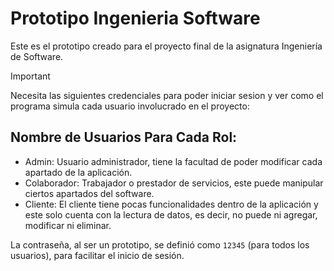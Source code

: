 # Prototipo Ingenieria Software

Este es el prototipo creado para el proyecto final de la asignatura Ingeniería de Software.

> [!IMPORTANT]
> Necesita las siguientes credenciales para poder iniciar sesion y ver como el programa simula cada usuario involucrado en el proyecto:

## Nombre de Usuarios Para Cada Rol:
- Admin: Usuario administrador, tiene la facultad de poder modificar cada apartado de la aplicación.
- Colaborador: Trabajador o prestador de servicios, este puede manipular ciertos apartados del software.
- Cliente: El cliente tiene pocas funcionalidades dentro de la aplicación y este solo cuenta con la lectura de datos, es decir, no puede ni agregar, modificar ni eliminar.

La contraseña, al ser un prototipo, se definió como `12345` (para todos los usuarios), para facilitar el inicio de sesión.
